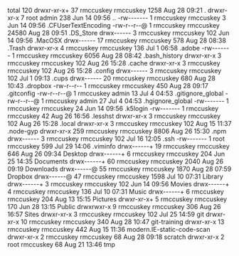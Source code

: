 total 120
drwxr-xr-x+  37 rmccuskey  rmccuskey   1258 Aug 28 09:21 .
drwxr-xr-x    7 root       admin        238 Jun 14 09:56 ..
-rw-------    1 rmccuskey  rmccuskey      3 Jun 14 09:56 .CFUserTextEncoding
-rw-r--r--@   1 rmccuskey  rmccuskey  24580 Aug 28 09:51 .DS_Store
drwx------    3 rmccuskey  rmccuskey    102 Jun 14 09:56 .MacOSX
drwx------   17 rmccuskey  rmccuskey    578 Aug 28 08:38 .Trash
drwxr-xr-x    4 rmccuskey  rmccuskey    136 Jul  1 06:58 .adobe
-rw-------    1 rmccuskey  rmccuskey   6056 Aug 28 08:42 .bash_history
drwxr-xr-x    3 rmccuskey  rmccuskey    102 Aug 26 15:28 .cache
drwxr-xr-x    3 rmccuskey  rmccuskey    102 Aug 26 15:28 .config
drwx------    3 rmccuskey  rmccuskey    102 Jul  1 09:13 .cups
drwx------   20 rmccuskey  rmccuskey    680 Aug 28 10:43 .dropbox
-rw-r--r--    1 rmccuskey  rmccuskey    450 Aug 28 09:17 .gitconfig
-rw-r--r--@   1 rmccuskey  admin         13 Jul  4 04:53 .gitignore_global
-rw-r--r--@   1 rmccuskey  admin         27 Jul  4 04:53 .hgignore_global
-rw-------    1 rmccuskey  rmccuskey     24 Jun 14 09:56 .k5login
-rw-------    1 rmccuskey  rmccuskey     42 Aug 26 16:56 .lesshst
drwxr-xr-x    3 rmccuskey  rmccuskey    102 Aug 26 15:28 .local
drwxr-xr-x    3 rmccuskey  rmccuskey    102 Aug 15 11:37 .node-gyp
drwxr-xr-x  259 rmccuskey  rmccuskey   8806 Aug 26 15:30 .npm
drwx------    3 rmccuskey  rmccuskey    102 Jul 16 12:05 .ssh
-rw-------    1 root       rmccuskey    599 Jul 29 14:06 .viminfo
drwx------+  19 rmccuskey  rmccuskey    646 Aug 26 09:34 Desktop
drwx------+   6 rmccuskey  rmccuskey    204 Jun 25 14:35 Documents
drwx------+  60 rmccuskey  rmccuskey   2040 Aug 26 09:19 Downloads
drwx------@  55 rmccuskey  rmccuskey   1870 Aug 28 07:59 Dropbox
drwx------@  47 rmccuskey  rmccuskey   1598 Jul 10 07:31 Library
drwx------+   3 rmccuskey  rmccuskey    102 Jun 14 09:56 Movies
drwx------+   4 rmccuskey  rmccuskey    136 Jul 10 07:31 Music
drwx------+   6 rmccuskey  rmccuskey    204 Aug 13 15:15 Pictures
drwxr-xr-x+   5 rmccuskey  rmccuskey    170 Jun 28 13:15 Public
drwxrwxr-x    9 rmccuskey  rmccuskey    306 Aug 26 16:57 Sites
drwxr-xr-x    3 rmccuskey  rmccuskey    102 Jul 25 14:59 git
drwxr-xr-x   10 rmccuskey  rmccuskey    340 Aug 28 10:47 git-training
drwxr-xr-x   13 rmccuskey  rmccuskey    442 Aug 15 11:36 modern.IE-static-code-scan
drwxr-xr-x    2 rmccuskey  rmccuskey     68 Aug 28 09:18 scratch
drwxr-xr-x    2 root       rmccuskey     68 Aug 21 13:46 tmp
